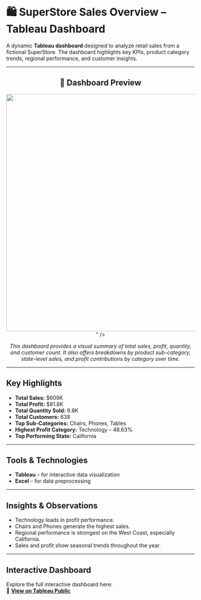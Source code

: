 # 🛍️ SuperStore Sales Overview – Tableau Dashboard

A dynamic **Tableau dashboard** designed to analyze retail sales from a fictional SuperStore. The dashboard highlights key KPIs, product category trends, regional performance, and customer insights.

---

<h2 align="center">📸 Dashboard Preview</h2>

<p align="center">
<img width="1366" height="633" alt="SuperStore Dashboard" src="<img width="1366" height="625" alt="Screenshot 2025-07-21 064456" src="https://github.com/user-attachments/assets/e9dfa05a-4c48-4dd5-bca8-01c20eafee64" />
" />
</p>

<p align="center"><i>
This dashboard provides a visual summary of total sales, profit, quantity, and customer count. It also offers breakdowns by product sub-category, state-level sales, and profit contributions by category over time.
</i></p>

---

##  Key Highlights

- **Total Sales:** $609K  
- **Total Profit:** $81.8K  
- **Total Quantity Sold:** 9.8K  
- **Total Customers:** 638  
- **Top Sub-Categories:** Chairs, Phones, Tables  
- **Highest Profit Category:** Technology – 48.63%  
- **Top Performing State:** California  

---

##  Tools & Technologies

- **Tableau** – for interactive data visualization  
- **Excel** – for data preprocessing  

---

##  Insights & Observations

- Technology leads in profit performance.
- Chairs and Phones generate the highest sales.
- Regional performance is strongest on the West Coast, especially California.
- Sales and profit show seasonal trends throughout the year.

---

##  Interactive Dashboard

Explore the full interactive dashboard here:  
🔗 **[View on Tableau Public](https://public.tableau.com/views/YOUR-DASHBOARD-LINK)**


